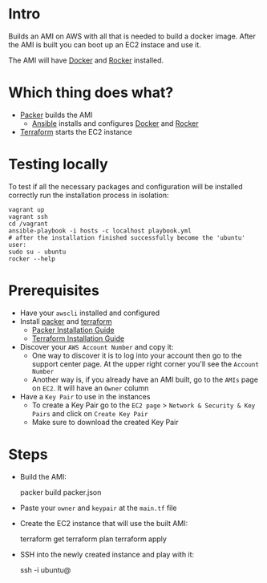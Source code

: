 # Intro

Builds an AMI on AWS with all that is needed to build a docker image. After the AMI is built you can boot up an EC2 instace and use it.

The AMI will have [Docker](https://www.docker.com/) and [Rocker](https://github.com/grammarly/rocker) installed.

# Which thing does what?

- [Packer](https://www.packer.io/) builds the AMI
    - [Ansible](https://www.ansible.com/) installs and configures [Docker](https://www.docker.com/) and [Rocker](https://github.com/grammarly/rocker)
- [Terraform](https://www.terraform.io/) starts the EC2 instance

# Testing locally

To test if all the necessary packages and configuration will be installed correctly run the installation process in isolation:

    vagrant up
    vagrant ssh
    cd /vagrant
    ansible-playbook -i hosts -c localhost playbook.yml
    # after the installation finished successfully become the 'ubuntu' user:
    sudo su - ubuntu
    rocker --help

# Prerequisites

- Have your `awscli` installed and configured
- Install [packer](https://www.packer.io/downloads.html) and [terraform](https://www.terraform.io/downloads.html)
    - [Packer Installation Guide](https://www.packer.io/intro/getting-started/setup.html)
    - [Terraform Installation Guide](https://www.terraform.io/intro/getting-started/install.html)
- Discover your `AWS Account Number` and copy it:
    - One way to discover it is to log into your account then go to the support center page. At the upper right corner you'll see the `Account Number`
    - Another way is, if you already have an AMI built, go to the `AMIs` page on `EC2`. It will have an `Owner` column
- Have a `Key Pair` to use in the instances
    - To create a Key Pair go to the `EC2 page` > `Network & Security & Key Pairs` and click on `Create Key Pair`
    - Make sure to download the created Key Pair

# Steps

- Build the AMI:

    packer build packer.json

- Paste your `owner` and `keypair` at the `main.tf` file
- Create the EC2 instance that will use the built AMI:

    terraform get
    terraform plan
    terraform apply

- SSH into the newly created instance and play with it:

    ssh -i <your key pair PEM file> ubuntu@<instance public IP address>
